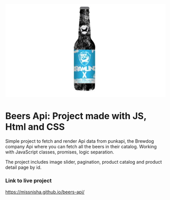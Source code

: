 ![beer-api](https://github.com/missnisha/beers-api/blob/master/punk-api-img.JPG)

# Beers Api: Project made with JS, Html and CSS
Simple project to fetch and render Api data from punkapi, the Brewdog company Api where you can fetch all the beers in their catalog.
Working with JavaScript classes, promises, logic separation.

The project includes image slider, pagination, product catalog and product detail page by id.



### Link to live project
https://missnisha.github.io/beers-api/
